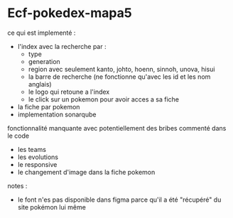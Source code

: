 # Ecf-pokedex-mapa5

ce qui est implementé : 
- l'index avec la recherche par :
	- type
	- generation
	- region avec seulement kanto, johto, hoenn, sinnoh, unova, hisui
	- la barre de recherche (ne fonctionne qu'avec les id et les nom anglais)
	- le logo qui retoune a l'index
	- le click sur un pokemon pour avoir acces a sa fiche
- la fiche par pokemon
- implementation sonarqube

fonctionnalité manquante avec potentiellement des bribes commenté dans le code
- les teams 
- les evolutions
- le responsive
- le changement d'image dans la fiche pokemon

notes : 
- le font n'es pas disponible dans figma parce qu'il a été "récupéré" du site pokémon lui même 
